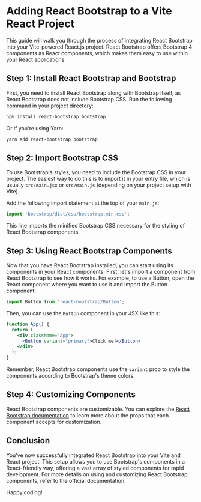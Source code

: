 
# Adding React Bootstrap to a Vite React Project

This guide will walk you through the process of integrating React Bootstrap into your Vite-powered React.js project. React Bootstrap offers Bootstrap 4 components as React components, which makes them easy to use within your React applications.

## Step 1: Install React Bootstrap and Bootstrap

First, you need to install React Bootstrap along with Bootstrap itself, as React Bootstrap does not include Bootstrap CSS. Run the following command in your project directory:

```bash
npm install react-bootstrap bootstrap
```

Or if you're using Yarn:

```bash
yarn add react-bootstrap bootstrap
```

## Step 2: Import Bootstrap CSS

To use Bootstrap's styles, you need to include the Bootstrap CSS in your project. The easiest way to do this is to import it in your entry file, which is usually `src/main.jsx` or `src/main.js` (depending on your project setup with Vite).

Add the following import statement at the top of your `main.js`:

```javascript
import 'bootstrap/dist/css/bootstrap.min.css';
```

This line imports the minified Bootstrap CSS necessary for the styling of React Bootstrap components.

## Step 3: Using React Bootstrap Components

Now that you have React Bootstrap installed, you can start using its components in your React components. First, let's import a component from React Bootstrap to see how it works. For example, to use a Button, open the React component where you want to use it and import the Button component:

```javascript
import Button from 'react-bootstrap/Button';
```

Then, you can use the `Button` component in your JSX like this:

```jsx
function App() {
  return (
    <div className="App">
      <Button variant="primary">Click me!</Button>
    </div>
  );
}
```

Remember, React Bootstrap components use the `variant` prop to style the components according to Bootstrap's theme colors.

## Step 4: Customizing Components

React Bootstrap components are customizable. You can explore the [React Bootstrap documentation](https://react-bootstrap.github.io/) to learn more about the props that each component accepts for customization.

## Conclusion

You've now successfully integrated React Bootstrap into your Vite and React project. This setup allows you to use Bootstrap's components in a React-friendly way, offering a vast array of styled components for rapid development. For more details on using and customizing React Bootstrap components, refer to the official documentation.

Happy coding!

